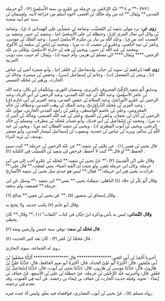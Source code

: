 ٣٧٩٦ -** م ٤:** عَبْد الرَّحْمَن بن حرملة بن عَمْرو بن سنة الأَسلميّ (٣) ، أَبُو حرملة المدني،** ويُقال:** إنه من ولد مَالِك بْن أفصى، أخوه أسلم من خزاعة لأبيه. ولسنمان بْن سنة عم أبيه صحبة.

**رَوَى عَن:** برد مولى سَعِيد بْن المُسَيَّب، وثمامة بْن شفيأَبِي علي الهمداني (د ق) ، وثمامة بْن وائل أَبِي ثفال المري (ق) ، وحنظلة بْن علي الأَسلميّ (م) ، وسَعِيد بْن جبير، وسَعِيد بن المسب (مد س ق) ، وعَبْد اللَّهِ بن نيار بن مكرم الأَسلميّ (سي) ، وعبد الملك بْن موسى، وعُمَر بْن نبيه الكعبي، وعَمْرو بْن شعيب (د ت س) ، ومحمد بْن إياس بْن سلمة بْن الأكوع. ومحمد بْن عَبد اللَّه بْن حنين، ويحيى بْن هند بْن حارثة الأَسلميّ، ويَعْلَى بن عَبْد الرحمن،**** ويُقال:**** ابْن مسلم بْن هرمز، وأم حبيبة (د) ، ويُقال: أم حبيب بنت ذؤيب المزنية.

**رَوَى عَنه:** إبراهيم بْن سويد بْن حيان، وإسماعيل بْن جَعْفَر (م) ، وأبو ضمرة أنس بْن عياض (د) ، وبشر بْن المفضل (ت) ، وحاتم بْن إسماعيل (سي) ، وحفص بْن ميسرة، وخالد بْن الحارث. وزهير بْن مُحَمَّد التميمي.

وسابق أَبُو سَعِيد الرَّقِّيّ المعروف بالبربري، وسفيان الثوري، وسُلَيْمان بْن بلال، وعبد الله بْن عامر الأَسلميّ، وعبد اللَّه بْن عَبد الله المدني، وعبد الرحمن بْن أَبي الزناد، وعبد الرحمن بْن عَمْرو الأَوزاعِيّ، وعبد السلام بْن حفص المدني، وعبد العزيز بْن أَبي حازم (ق) ، وعبد العزيز بْن مُحَمَّد الدَّراوَرْدِيّ، وعبد الملك بْن وهب المدني، وعطاف بْن خالد المخزومي، وعلي بْن عاصم الواسطي، وعُمَر بْن راشد المدني الحارثي، مولى عَبْد الرحمن بْن أبان بْن عثمان، وعُمَر بْن الصبح، وعُمَر بْن عَبد اللَّه العبسي، ومالك بْن أَنَس (د ت س) ، ومحمد بْن إِسْمَاعِيل بْن أَبي فديك، وأبو غسان مُحَمَّد بْن مطرف، ومسلم بْن خالد الزنجي، ويحيى بْن أيوب المِصْرِي (د) ، ويحيى بْن سَعِيد القطان (مد س) ، ويحيى بْن عَبد اللَّهِ بْن سالم، ويزيد بْن عياض بْن جعدية، ويعقوب بْن إسماعيل بْنيسار المدني، وأبو معشر يوسف بْن يَزِيد البراء.

قال يحيى بْن مَعِين (١) ، عن يَحْيَى بْن سَعِيد،** عن عَبْد الرحمن بْن حرملة:** كنت سيئ الحفظ،** أو قال:** كنت لا أحفظ، فرخص لي سَعِيد بْن المُسَيَّب فِي الكتابة (٢) .

وَقَال علي ابْن الْمَدِينِيّ (٣) ،** عَنْ يحيى بْن سَعِيد:** مُحَمَّد بْن عَمْرو أحب إلي من ابن حرملة، وكان ابن حرملة يلقن، ولو شئت أن ألقنه أشياء، يعني لفعلت.** قال علي:** فراددت يحيى فِي ابن حرملة،** فقال:** ليس هو عندي مثل يحيى بْن سَعِيد الأَنْصارِيّ.

وَقَال أَبُو بَكْر بْن خلاد (٤) الباهلي: سَمِعْتُ يحيى،** يعني:** ابن سَعِيد -** وسئل عَنِ ابن حرملة:** فضعفه، ولم يدفعه.

وَقَال إسحاق بْن منصور (٥) ،** عَن يحيى بْن مَعِين:** صالح (٦) .

وَقَال أبو حاتم (٧) يكتب حديثه، ولا يحتج به.

**وَقَال النَّسَائي:** ليس به بأس.وذكره ابنُ حِبَّان في كتاب "الثقات" (١) ،** وَقَال:** كَانَ يخطئ.

**قال مُحَمَّد بْن سعد:** توفي سنة خمس وأربعين ومئة (٢) .

قال مُحَمَّدُ بْنُ عُمَر (٣) : كَانَ ثقة كثير الحديث (٤) .

روى له الجماعة، سوى البخاري.

أخبرنا أَحْمَدُ بْن أَبي الخير،**************** قال:**************** أَنْبَأَنَا مَسْعُودُ بْنُ أَبي مَنْصُورٍ، قال: أَخْبَرَنَا أَبُو عَلِيّ الحداد، قال: أَخْبَرَنَا أبو نعيم الحافظ، قال: حَدَّثَنَا عَلِيُّ بْنُ هَارُونَ، قال: حَدَّثَنَا موسى بْن هارون، قال: حَدَّثَنَا يحيى بْن أيوب، قال: حَدَّثَنَا إِسْمَاعِيلُ بْنُ جَعْفَرٍ. قال: وأخبرنيه عَبْد الرَّحْمَن بْن حرملة، عَنْ حنظلة بْن علي بْن الأسقع، عَنْ خفاف بْن إيماء - نحوه، وقبله حديث الحارث بْن خفاف بن إيماء بن رحضة، عَن أبيه فِي القنوت، وقد تقدم فِي ترجمته.

رواه مسلم (٥) ، عَنْ يحيى بْن أيوب المقابري، فوافقناه فيه بعلو، وليس لَهُ عنده غيره.